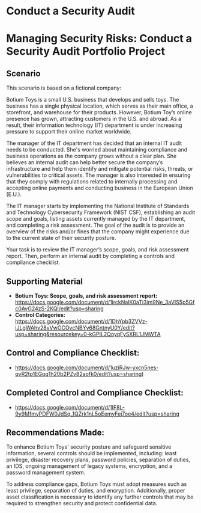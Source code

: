 # Conduct a Security Audit

<h1>Managing Security Risks: Conduct a Security Audit Portfolio Project</h1>

<h2>Scenario</h2>
This scenario is based on a fictional company:

Botium Toys is a small U.S. business that develops and sells toys. The business has a single physical location, which serves as their main office, a storefront, and warehouse for their products. However, Botium Toy’s online presence has grown, attracting customers in the U.S. and abroad. As a result, their information technology (IT) department is under increasing pressure to support their online market worldwide. 

The manager of the IT department has decided that an internal IT audit needs to be conducted. She's worried about maintaining compliance and business operations as the company grows without a clear plan. She believes an internal audit can help better secure the company’s infrastructure and help them identify and mitigate potential risks, threats, or vulnerabilities to critical assets. The manager is also interested in ensuring that they comply with regulations related to internally processing and accepting online payments and conducting business in the European Union (E.U.).   

The IT manager starts by implementing the National Institute of Standards and Technology Cybersecurity Framework (NIST CSF), establishing an audit scope and goals, listing assets currently managed by the IT department, and completing a risk assessment. The goal of the audit is to provide an overview of the risks and/or fines that the company might experience due to the current state of their security posture.

Your task is to review the IT manager’s scope, goals, and risk assessment report. Then, perform an internal audit by completing a controls and compliance checklist. 
<br />


<h2>Supporting Material</h2>

- <b>Botium Toys: Scope, goals, and risk assessment report:</b>
  https://docs.google.com/document/d/1irckNaIK0aTi3im9Ne_3aVIS5p5Gfc0AvG24zS-2KQI/edit?usp=sharing
- <b>Control Categories:</b>
  https://docs.google.com/document/d/1DhYpb3ZVVz-iJLgWAhv28vVwOCOvcNBYy68GntnyU0Y/edit?usp=sharing&resourcekey=0-kGPIL2QoyqFySXRL1JMWTA

<h2>Control and Compliance Checklist: </h2>

-  https://docs.google.com/document/d/1uziRJw-yxcn5nes-qvR2tp1EGqq1h20b2PZv82aofk0/edit?usp=sharing)

<h2>Completed Control and Compliance Checklist:</h2>

- https://docs.google.com/document/d/1IF8L-9y9MfmyPDFW0JdSq_1QZrk1nL5oEemyFej7oe4/edit?usp=sharing

<h2>Recommendations Made: </h2>

To enhance Botium Toys' security posture and safeguard sensitive information, several controls should be implemented, including: least privilege, disaster recovery plans, password policies, separation of duties, an IDS, ongoing management of legacy systems, encryption, and a password management system.

To address compliance gaps, Botium Toys must adopt measures such as least privilege, separation of duties, and encryption. Additionally, proper asset classification is necessary to identify any further controls that may be required to strengthen security and protect confidential data.
